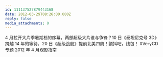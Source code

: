 ```yaml
---
id: 111137527879443168
date: 2012-03-29T08:26:00.000Z
reply: false
media_attachments: 0
---
```


4 月拉开大片季暑期档的序幕，两部超级大片谁与争锋？10 日《泰坦尼克号 3D》跨越 14 年的等待，20 日《超级战舰》提前北美四周！颤抖吧，钱包！ #VeryCD 专题 2012 年 4 月观影指南 ​​​​

